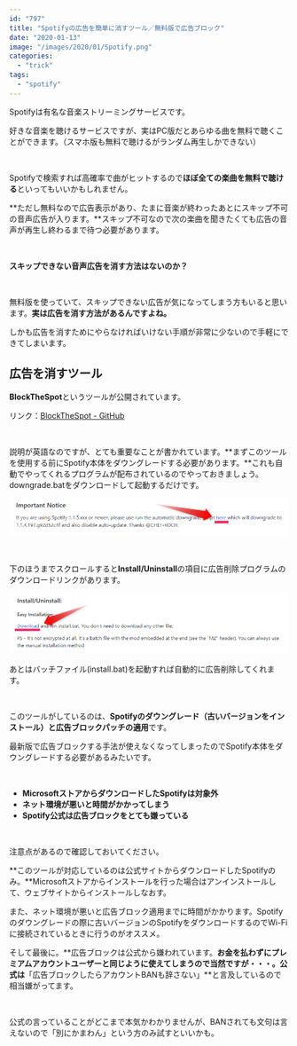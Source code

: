 ```yaml
---
id: "797"
title: "Spotifyの広告を簡単に消すツール／無料版で広告ブロック"
date: "2020-01-13"
image: "/images/2020/01/Spotify.png"
categories: 
  - "trick"
tags: 
  - "spotify"
---
```


Spotifyは有名な音楽ストリーミングサービスです。

好きな音楽を聴けるサービスですが、実はPC版だとあらゆる曲を無料で聴くことができます。（スマホ版も無料で聴けるがランダム再生しかできない）

 

Spotifyで検索すれば高確率で曲がヒットするので**ほぼ全ての楽曲を無料で聴ける**といってもいいかもしれません。

**ただし無料なので広告表示があり、たまに音楽が終わったあとにスキップ不可の音声広告が入ります。**スキップ不可なので次の楽曲を聞きたくても広告の音声が再生し終わるまで待つ必要があります。

 

**スキップできない音声広告を消す方法はないのか？**

 

無料版を使っていて、スキップできない広告が気になってしまう方もいると思います。**実は広告を消す方法があるんですよね。**

しかも広告を消すためにやらなければいけない手順が非常に少ないので手軽にできてしまいます。

## 広告を消すツール

**BlockTheSpot**というツールが公開されています。

リンク：[BlockTheSpot - GitHub](https://github.com/master131/BlockTheSpot)

 

説明が英語なのですが、とても重要なことが書かれています。**まずこのツールを使用する前にSpotify本体をダウングレードする必要があります。**これも自動でやってくれるプログラムが配布されているのでやっておきましょう。downgrade.batをダウンロードして起動するだけです。

![](/images/2020/01/Spotify_downgrade.png)

 

下のほうまでスクロールすると**Install/Uninstall**の項目に広告削除プログラムのダウンロードリンクがあります。

![BlockTheSpot](/images/2020/01/BlockTheSpot_Download.png)

あとはバッチファイル(install.bat)を起動すれば自動的に広告削除してくれます。

 

このツールがしているのは、**Spotifyのダウングレード（古いバージョンをインストール）**と**広告ブロックパッチの適用**です。

最新版で広告ブロックする手法が使えなくなってしまったのでSpotify本体をダウングレードする必要があるみたいです。

 

- **MicrosoftストアからダウンロードしたSpotifyは対象外**
- **ネット環境が悪いと時間がかかってしまう**
- **Spotify公式は広告ブロックをとても嫌っている**

 

注意点があるので確認しておいてください。

**このツールが対応しているのは公式サイトからダウンロードしたSpotifyのみ。**Microsoftストアからインストールを行った場合はアンインストールして、ウェブサイトからインストールしなおす。

また、ネット環境が悪いと広告ブロック適用までに時間がかかります。Spotifyのダウングレードの際に古いバージョンのSpotifyをダウンロードするのでWi-Fiに接続されているときに行うのがオススメ。

そして最後に。**広告ブロックは公式から嫌われています。**お金を払わずにプレミアムアカウントユーザーと同じように使えてしまうので当然ですが・・・。公式は**「広告ブロックしたらアカウントBANも辞さない」**と言及しているので相当嫌がってます。

 

公式の言っていることがどこまで本気かわかりませんが、BANされても文句は言えないので「別にかまわん」という方のみ試すといいかも。
